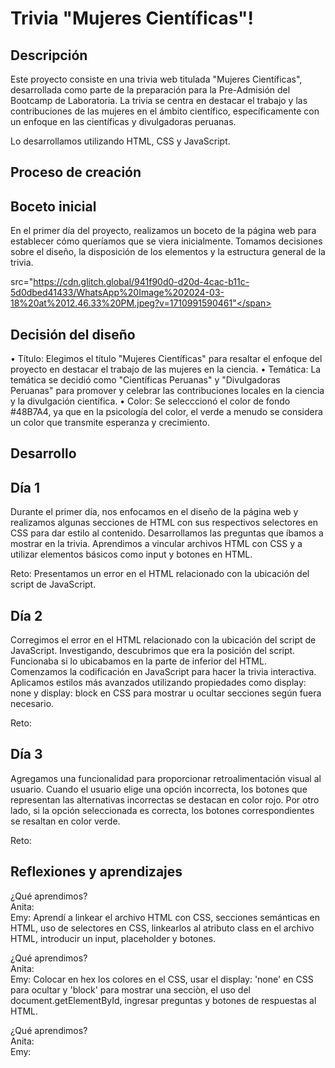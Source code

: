 # Trivia "Mujeres Científicas"!


## Descripción
Este proyecto consiste en una trivia web titulada "Mujeres Científicas", desarrollada como parte de la preparación para la Pre-Admisión del Bootcamp de Laboratoria. La trivia se centra en destacar el trabajo y las contribuciones de las mujeres en el ámbito científico, específicamente con un enfoque en las científicas y divulgadoras peruanas.

Lo desarrollamos utilizando HTML, CSS y JavaScript.

## Proceso de creación

## Boceto inicial

En el primer día del proyecto, realizamos un boceto de la página web para establecer cómo queríamos que se viera inicialmente.
Tomamos decisiones sobre el diseño, la disposición de los elementos y la estructura general de la trivia.

<span>src="https://cdn.glitch.global/941f90d0-d20d-4cac-b11c-5d0dbed41433/WhatsApp%20Image%202024-03-18%20at%2012.46.33%20PM.jpeg?v=1710991590461"</span>

## Decisión del diseño

• Título: Elegimos el título "Mujeres Científicas" para resaltar el enfoque del proyecto en destacar el trabajo de las mujeres en la ciencia.
• Temática: La temática se decidió como "Científicas Peruanas" y "Divulgadoras Peruanas" para promover y celebrar las contribuciones locales en la ciencia y la divulgación científica.
• Color: Se selecccionó el color de fondo #48B7A4, ya que en la psicología del color, el verde a menudo se considera un color que transmite esperanza y crecimiento.

## Desarrollo 

## Día 1
Durante el primer día, nos enfocamos en el diseño de la página web y realizamos algunas secciones de HTML con sus respectivos selectores en CSS para dar estilo al contenido.
Desarrollamos las preguntas que íbamos a mostrar en la trivia.
Aprendimos a vincular archivos HTML con CSS y a utilizar elementos básicos como input y botones en HTML.


Reto: Presentamos un error en el HTML relacionado con la ubicación del script de JavaScript.


## Día 2
Corregimos el error en el HTML relacionado con la ubicación del script de JavaScript. Investigando, descubrimos que era la posición del script. Funcionaba si lo ubicabamos en la parte de inferior del HTML.
Comenzamos la codificación en JavaScript para hacer la trivia interactiva.
Aplicamos estilos más avanzados utilizando propiedades como display: none y display: block en CSS para mostrar u ocultar secciones según fuera necesario.


Reto:


## Día 3
Agregamos una funcionalidad para proporcionar retroalimentación visual al usuario. Cuando el usuario elige una opción incorrecta, los botones que representan las alternativas incorrectas se destacan en color rojo. Por otro lado, si la opción seleccionada es correcta, los botones correspondientes se resaltan en color verde. 



Reto:


## Reflexiones y aprendizajes

¿Qué aprendimos?<br>
Anita:<br>
Emy: Aprendí a linkear el archivo HTML con CSS, secciones semánticas en HTML, uso de selectores en CSS, linkearlos al atributo class en el archivo HTML, introducir un input, placeholder y botones.

¿Qué aprendimos?<br>
Anita:<br>
Emy: Colocar en hex los colores en el CSS, usar el display: 'none' en CSS para ocultar y 'block' para mostrar una secciòn, el uso del document.getElementById, ingresar preguntas y botones de respuestas al HTML.

¿Qué aprendimos?<br>
Anita:<br>
Emy:

